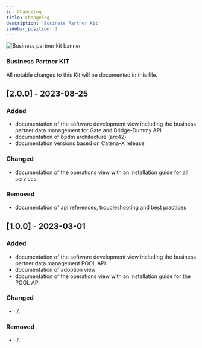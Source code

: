 ```yaml
---
id: Changelog
title: Changelog 
description: 'Business Partner Kit'
sidebar_position: 1
---
```


![Business partner kit banner](@site/static/img/BPKitIcon.png)

### Business Partner KIT

All notable changes to this Kit will be documented in this file.

## [2.0.0] - 2023-08-25

### Added

- documentation of the software development view including the business partner data management for Gate and Bridge-Dummy API
- documentation of bpdm architecture (arc42)
- documentation versions based on Catena-X release

### Changed

- documentation of the operations view with an installation guide for all services

<h3>Removed</h3>

- documentation of api references, troubleshooting and best practices

## [1.0.0] - 2023-03-01

### Added

- documentation of the software development view including the business partner data management POOL API
- documentation of adoption view
- documentation of the operations view with an installation guide for the POOL API

### Changed

- ./.

### Removed

- ./.
